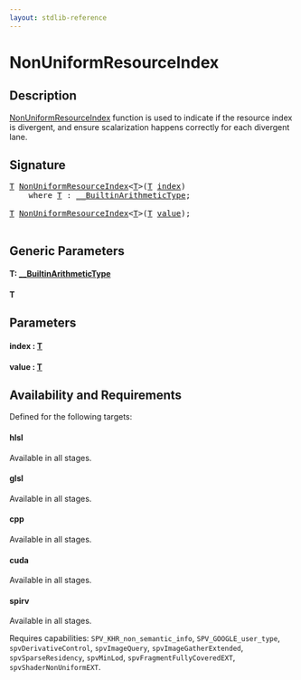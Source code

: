 ```yaml
---
layout: stdlib-reference
---
```


# NonUniformResourceIndex

## Description

<span class='code'><a href="nonuniformresourceindex-03ai.html">NonUniformResourceIndex</a></span> function is used to indicate if the resource index is
divergent, and ensure scalarization happens correctly for each divergent lane.




## Signature 

<pre>
<a href="nonuniformresourceindex-03ai.html#typeparam-T" class="code_type">T</a> <a href="nonuniformresourceindex-03ai.html">NonUniformResourceIndex</a>&lt;<a href="nonuniformresourceindex-03ai.html#typeparam-T" class="code_type">T</a>&gt;(<a href="nonuniformresourceindex-03ai.html#typeparam-T" class="code_type">T</a> <a href="nonuniformresourceindex-03ai.html#decl-index" class="code_param">index</a>)
    <span class='code_keyword'>where</span> <a href="nonuniformresourceindex-03ai.html#typeparam-T" class="code_type">T</a> : <a href="index.html" class="code_type">__BuiltinArithmeticType</a>;

<a href="nonuniformresourceindex-03ai.html#typeparam-T" class="code_type">T</a> <a href="nonuniformresourceindex-03ai.html">NonUniformResourceIndex</a>&lt;<a href="nonuniformresourceindex-03ai.html#typeparam-T" class="code_type">T</a>&gt;(<a href="nonuniformresourceindex-03ai.html#typeparam-T" class="code_type">T</a> <a href="nonuniformresourceindex-03ai.html#decl-value" class="code_param">value</a>);

</pre>

## Generic Parameters

####  <a id="typeparam-T"></a>T: [\_\_BuiltinArithmeticType](../interfaces/0_builtinarithmetictype-029j/index)
####  <a id="typeparam-T"></a>T

## Parameters

####  <a id="decl-index"></a>index  : [T](nonuniformresourceindex-03ai#typeparam-T)
####  <a id="decl-value"></a>value  : [T](nonuniformresourceindex-03ai#typeparam-T)

## Availability and Requirements

Defined for the following targets:

#### hlsl
Available in all stages.

#### glsl
Available in all stages.

#### cpp
Available in all stages.

#### cuda
Available in all stages.

#### spirv
Available in all stages.

Requires capabilities: `SPV_KHR_non_semantic_info`, `SPV_GOOGLE_user_type`, `spvDerivativeControl`, `spvImageQuery`, `spvImageGatherExtended`, `spvSparseResidency`, `spvMinLod`, `spvFragmentFullyCoveredEXT`, `spvShaderNonUniformEXT`.


